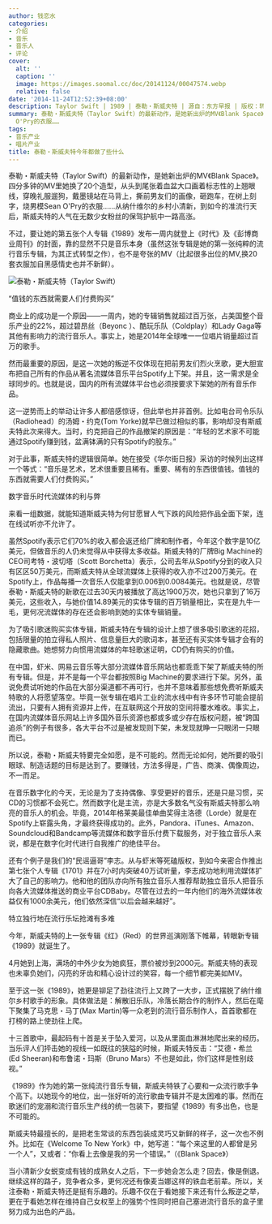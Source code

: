 ```yaml
---
author: 钱恋水
categories:
- 介绍
- 音乐
- 音乐人
- 评论
cover:
  alt: ''
  caption: ''
  image: https://images.soomal.cc/doc/20141124/00047574.webp
  relative: false
date: '2014-11-24T12:52:39+08:00'
description: Taylor Swift | 1989 | 泰勒・斯威夫特 | 源自：东方早报 | 版权：转载 |  平均/总评分：05.50/44
summary: 泰勒・斯威夫特（Taylor Swift）的最新动作，是她新出炉的MV《Blank Space》。四分多钟的MV里她换了20个造型，从头到尾张着血盆大口画着标志性的上翘眼线，穿晚礼服遛狗，戴墨镜站在马背上，撕前男友们的画像，砸跑车，在树上刻字，烧男模Sean
  O'Pry的衣服……
tags:
- 音乐产业
- 唱片产业
title: 泰勒・斯威夫特今年都做了些什么
---
```


泰勒・斯威夫特（Taylor Swift）的最新动作，是她新出炉的MV《Blank Space》。四分多钟的MV里她换了20个造型，从头到尾张着血盆大口画着标志性的上翘眼线，穿晚礼服遛狗，戴墨镜站在马背上，撕前男友们的画像，砸跑车，在树上刻字，烧男模Sean O'Pry的衣服……从纳什维尔的乡村小清新，到如今的准流行天后，斯威夫特的人气在无数少女粉丝的保驾护航中一路高涨。

不过，要让她的第五张个人专辑《1989》发布一周内就登上《时代》及《彭博商业周刊》的封面，靠的显然不只是音乐本身（虽然这张专辑是她的第一张纯粹的流行音乐专辑，为其正式转型之作），也不是夸张的MV（比起很多出位的MV,换20套衣服加自黑感情史也并不新鲜）。

![泰勒・斯威夫特（Taylor Swift）](https://images.soomal.cc/doc/20141124/00047574.webp)





“值钱的东西就需要人们付费购买”

商业上的成功是一个原因――一周内，她的专辑销售就超过百万张，占美国整个音乐产业的22%，超过碧昂丝（Beyonc ）、酷玩乐队（Coldplay）和Lady Gaga等其他有影响力的流行音乐人。事实上，她是2014年全球唯一一位唱片销量超过百万的歌手。

然而最重要的原因，是这一次她的叛逆不仅体现在把前男友们烈火烹歌，更大胆宣布把自己所有的作品从著名流媒体音乐平台Spotify上下架。并且，这一需求是全球同步的。也就是说，国内的所有流媒体平台也必须按要求下架她的所有音乐作品。

这一逆势而上的举动让许多人都倍感惊讶，但此举也并非首例。比如电台司令乐队（Radiohead）的汤姆・约克(Tom Yorke)就早已做过相似的事，影响却没有斯威夫特此次来得大。当时，约克把自己的作品撤架的原因是：“年轻的艺术家不可能通过Spotify赚到钱，盆满钵满的只有Spotify的股东。”

对于此事，斯威夫特的逻辑很简单。她在接受《华尔街日报》采访的时候列出这样一个等式：“音乐是艺术，艺术很重要且稀有。重要、稀有的东西很值钱。值钱的东西就需要人们付费购买。”

数字音乐时代流媒体的利与弊

来看一组数据，就能知道斯威夫特为何甘愿冒人气下跌的风险把作品全面下架，连在线试听亦不允许了。

虽然Spotify表示它们70%的收入都会返还给厂牌和制作者，今年这个数字是10亿美元，但做音乐的人仍未觉得从中获得太多收益。斯威夫特的厂牌Big Machine的CEO司考特・波切塔（Scott Borchetta）表示，公司去年从Spotify分到的收入只有区区50万美元，而斯威夫特从全球流媒体上获得的收入亦不过200万美元。在Spotify上，作品每播一次音乐人仅能拿到0.006到0.0084美元。也就是说，尽管泰勒・斯威夫特的新歌在过去30天内被播放了高达1900万次，她也只拿到了16万美元，这些收入，与她价值14.89美元的实体专辑的百万销量相比，实在是九牛一毛，更何况流媒体的存在还会影响到她的实体专辑销量。

为了吸引歌迷购买实体专辑，斯威夫特在专辑的设计上想了很多吸引歌迷的花招，包括限量的拍立得私人照片、信息量巨大的歌词本，甚至还有买实体专辑才会有的隐藏歌曲。她想努力向惯用流媒体的年轻歌迷证明，CD仍有购买的价值。

在中国，虾米、网易云音乐等大部分流媒体音乐网站也都乖乖下架了斯威夫特的所有专辑。但是，并不是每一个平台都按照Big Machine的要求进行下架。另外，虽说免费试听她的作品在大部分渠道都不再可行，也并不意味着那些想免费听斯威夫特歌的人将愿望落空。毕竟一张专辑在唱片工业的流水线中有许多环节可能会提前流出，只要有人拥有资源并上传，在互联网这个开放的空间将覆水难收。事实上，在国内流媒体音乐网站上许多国外音乐资源也都或多或少存在版权问题，被“跨国追杀”的例子有很多，各大平台不过是被发现则下架，未发现就睁一只眼闭一只眼而已。

所以说，泰勒・斯威夫特要完全如愿，是不可能的。然而无论如何，她所要的吸引眼球、制造话题的目标是达到了。要赚钱，方法多得是，广告、商演、偶像周边，不一而足。

在音乐数字化的今天，无论是为了支持偶像、享受更好的音乐，还是只是习惯，买CD的习惯都不会死亡。然而数字化是主流，亦是大多数名气没有斯威夫特那么响亮的音乐人的机会。毕竟，2014年格莱美最佳单曲奖得主洛德（Lorde）就是在Spotify上崭露头角，才最终获得成功的。此外，Pandora、iTunes、Amazon、Soundcloud和Bandcamp等流媒体和数字音乐付费下载服务，对于独立音乐人来说，都是在数字化时代进行自我推广的绝佳平台。

还有个例子是我们的“民谣逼哥”李志。从与虾米等死磕版权，到如今亲密合作推出第七张个人专辑《1701》并在7小时内突破40万试听量，李志成功地利用流媒体扩大了自己的影响力。他和他的团队亦向所有独立音乐人推荐帮助独立音乐人把音乐向各大流媒体推送的商业平台CDBaby。尽管在过去的一年内他们的海外流媒体收益仅有1000余美元，他们依然深信“以后会越来越好”。

特立独行地在流行乐坛抢滩有多难

今年，斯威夫特的上一张专辑《红》（Red）的世界巡演刚落下帷幕，转眼新专辑《1989》就诞生了。

4月她到上海，满场的中外少女为她疯狂，票价被炒到2000元。斯威夫特的表现也未辜负她们，闪亮的牙齿和精心设计过的笑容，每一个细节都完美如MV。

至于这一张《1989》，她更是铆足了劲往流行上又跨了一大步，正式摆脱了纳什维尔乡村歌手的形象。具体做法是：解散旧乐队，冷落长期合作的制作人，然后在麾下聚集了马克思・马丁(Max Martin)等一众老到的流行音乐制作人，首首歌都在打榜的路上使劲往上爬。

十三首歌中，最起码有十首是关于坠入爱河，以及从里面血淋淋地爬出来的经历。当乐评人们抨击她的视线一如既往的狭隘的时候，斯威夫特反击：“艾德・希兰(Ed Sheeran)和布鲁诺・玛斯（Bruno Mars）不也是如此，你们这样是性别歧视。”

《1989》作为她的第一张纯流行音乐专辑，斯威夫特铁了心要和一众流行歌手争个高下。以她现今的地位，出一张好听的流行歌曲专辑并不是太困难的事。然而在歌迷们的宠溺和流行音乐生产线的统一包装下，要指望《1989》有多出色，也是不可能的。


斯威夫特最擅长的，是把老生常谈的东西包装成灵巧又新鲜的样子，这一次也不例外。比如在《Welcome To New York》中，她写道：“每个来这里的人都曾是另一个人”，又或者：“你看上去像是我的另一个错误。”（《Blank Space》）

当小清新少女蜕变成有钱的成熟女人之后，下一步她会怎么走？回去，像是倒退。继续这样的路子，竞争者众多，更何况还有像麦当娜这样的铁血老前辈。所以，关注泰勒・斯威夫特还是挺有乐趣的。乐趣不仅在于看她接下来还有什么叛逆之举，更在于看她怎样在维持自己女权至上的强势个性同时把自己塞进流行音乐的盒子里努力成为出色的产品。